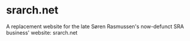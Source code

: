 # srarch.net
A replacement website for the late Søren Rasmussen's now-defunct SRA business' website: srarch.net 
